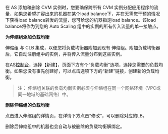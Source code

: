 在 AS 添加和删除 CVM 实例时，您要确保跨所有 CVM 实例分配应用程序的流量，如果您希望扩容出来的机器在某个load balance下，并在无需您干预的情况下获得load balance转发的流量，您可给您的机器指定load balance。该load balance将作为到您的 Auto Scaling 组中的实例的所有传入流量的单一接触点。

**为伸缩组添加负载均衡**

伸缩组 与 CLB 集成，以便您将负载均衡器附加到现有 伸缩组。附加负载均衡器后，它自动注册组中的实例，并将传入流量分布到这些实例。

在AS[控制台](http://console.tcecqpoc.fsphere.cn/autoscaling)，选择【新建】，页面下方有个“负载均衡”选项，选择您需要的负载均衡。如果您没有事先创建好，可以点击选项下方的“新建”链接，创建新的负载均衡。

>注：
>伸缩组关联的负载均衡实例必须与伸缩组在同一个网络环境（VPC或同一地域的基础网络）中。


**删除伸缩组的负载均衡**

点击进入伸缩组的详情页，在详情下方点击“修改”，可以删除对应的LB。

删除后伸缩组中的机器也会自动与被删除的负载均衡解绑定。